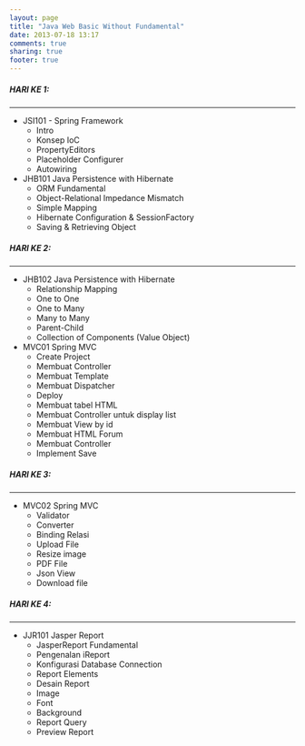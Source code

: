 ```yaml
---
layout: page
title: "Java Web Basic Without Fundamental"
date: 2013-07-18 13:17
comments: true
sharing: true
footer: true
---
```


<div markdown class="pageContent pageContentBottom">

##### HARI KE 1:
- - - - - - -
* JSI101 - Spring Framework
	* Intro
	* Konsep IoC
	* PropertyEditors
	* Placeholder Configurer
	* Autowiring
*  JHB101 Java Persistence with Hibernate
	* ORM Fundamental
	* Object-Relational Impedance Mismatch
	* Simple Mapping
	* Hibernate Configuration & SessionFactory
	* Saving & Retrieving Object
	
##### HARI KE 2:
- - - - - - -
* JHB102 Java Persistence with Hibernate
	* Relationship Mapping
	* One to One
	* One to Many
	* Many to Many
	* Parent-Child
	* Collection of Components (Value Object)
* MVC01 Spring MVC
	* Create Project
	* Membuat Controller
	* Membuat Template
	* Membuat Dispatcher
	* Deploy
	* Membuat tabel HTML
	* Membuat Controller untuk display list
	* Membuat View by id
	* Membuat HTML Forum
	* Membuat Controller
	* Implement Save
	
##### HARI KE 3:
- - - - - - -
* MVC02 Spring MVC
	* Validator
	* Converter
	* Binding Relasi
	* Upload File
	* Resize image
	* PDF File
	* Json View
	* Download file
	
##### HARI KE 4:
- - - - - - -
* JJR101 Jasper Report
	* JasperReport Fundamental
	* Pengenalan iReport
	* Konfigurasi Database Connection
	* Report Elements
	* Desain Report
	* Image
	* Font
	* Background
	* Report Query
	* Preview Report
